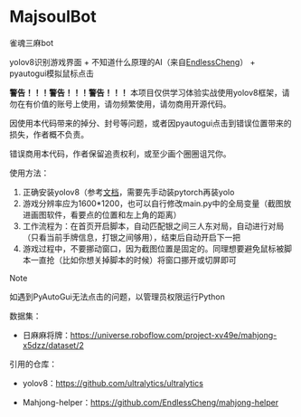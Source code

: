 # MajsoulBot

雀魂三麻bot

yolov8识别游戏界面 + 不知道什么原理的AI（来自[EndlessCheng](https://github.com/EndlessCheng)） + pyautogui模拟鼠标点击

**警告！！！警告！！！警告！！！** 本项目仅供学习体验实战使用yolov8框架，请勿在有价值的账号上使用，请勿频繁使用，请勿商用开源代码。

因使用本代码带来的掉分、封号等问题，或者因pyautogui点击到错误位置带来的损失，作者概不负责。

错误商用本代码，作者保留追责权利，或至少画个圈圈诅咒你。

使用方法：

1. 正确安装yolov8（参考[文档](https://docs.ultralytics.com/quickstart/#install-ultralytics)，需要先手动装pytorch再装yolo
2. 游戏分辨率应为1600*1200，也可以自行修改main.py中的全局变量（截图放进画图软件，看要点的位置和左上角的距离）
3. 工作流程为：在首页开启脚本，自动匹配银之间三人东对局，自动进行对局（只看当前手牌信息，打银之间够用），结束后自动开启下一把
4. 游戏过程中，不要挪动窗口，因为截图位置是固定的。同理想要避免鼠标被脚本一直抢（比如你想关掉脚本的时候）将窗口挪开或切屏即可

> [!NOTE]
> 如遇到PyAutoGui无法点击的问题，以管理员权限运行Python

数据集：

+ 日麻麻将牌：https://universe.roboflow.com/project-xv49e/mahjong-x5dzz/dataset/2

引用的仓库：

+ yolov8：https://github.com/ultralytics/ultralytics

+ Mahjong-helper：https://github.com/EndlessCheng/mahjong-helper

